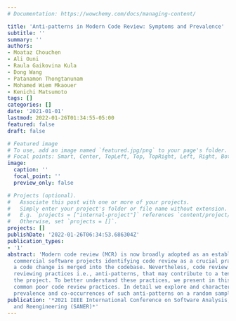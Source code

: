 ```yaml
---
# Documentation: https://wowchemy.com/docs/managing-content/

title: 'Anti-patterns in Modern Code Review: Symptoms and Prevalence'
subtitle: ''
summary: ''
authors:
- Moataz Chouchen
- Ali Ouni
- Raula Gaikovina Kula
- Dong Wang
- Patanamon Thongtanunam
- Mohamed Wiem Mkaouer
- Kenichi Matsumoto
tags: []
categories: []
date: '2021-01-01'
lastmod: 2022-01-26T01:34:55-05:00
featured: false
draft: false

# Featured image
# To use, add an image named `featured.jpg/png` to your page's folder.
# Focal points: Smart, Center, TopLeft, Top, TopRight, Left, Right, BottomLeft, Bottom, BottomRight.
image:
  caption: ''
  focal_point: ''
  preview_only: false

# Projects (optional).
#   Associate this post with one or more of your projects.
#   Simply enter your project's folder or file name without extension.
#   E.g. `projects = ["internal-project"]` references `content/project/deep-learning/index.md`.
#   Otherwise, set `projects = []`.
projects: []
publishDate: '2022-01-26T06:34:53.686304Z'
publication_types:
- '1'
abstract: 'Modern code review (MCR) is now broadly adopted as an established and effective software quality assurance practice, with an increasing number of open-source as well as
  commercial software projects identifying code review as a crucial practice. During the MCR process, developers review, provide constructive feedback, and/or critique each others’ patches before
  a code change is merged into the codebase. Nevertheless, code review is basically a human task that involves technical, personal and social aspects. Existing literature hint the existence of poor
  reviewing practices i.e., anti-patterns, that may contribute to a tense reviewing culture, degradation of software quality, slow down integration, and may affect the overall sustainability of
  the project. To better understand these practices, we present in this paper the concept of Modern Code Review Anti-patterns(MCRA) and take a first step to define a catalog that enumerates
  common poor code review practices. In detail we explore and characterize MCRA symptoms, causes, and impacts. We also conduct a series of preliminary experiments to investigate the
  prevalence and co-occurrences of such anti-patterns on a random sample of 100 code reviews from various OpenStack projects. Index Terms—Modern code review, review anti-pattern'
publication: '*2021 IEEE International Conference on Software Analysis, Evolution
  and Reengineering (SANER)*'
---
```


